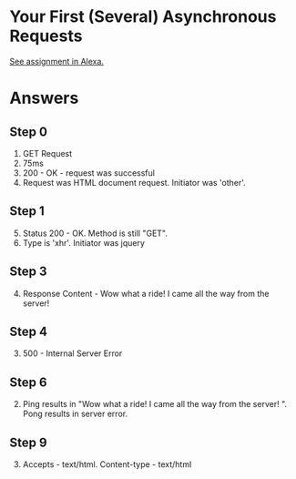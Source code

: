 # Your First (Several) Asynchronous Requests

[See assignment in Alexa.](https://alexa.bitmaker.co/wdi/67/assignments/2055/latest)

#  Answers

## Step 0

1. GET Request
2. 75ms
3. 200 - OK - request was successful
4. Request was HTML document request. Initiator was 'other'.

## Step 1

5. Status 200 - OK. Method is still "GET".
6. Type is 'xhr'. Initiator was jquery

## Step 3

4. Response Content - Wow what a ride! I came all the way from the server!

## Step 4
3. 500 - Internal Server Error

## Step 6
2. Ping results in "Wow what a ride! I came all the way from the server! ". Pong results in server error.

## Step 9

3. Accepts - text/html. Content-type - text/html 
